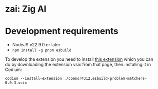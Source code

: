 # zai: Zig AI

# Development requirements

* NodeJS v22.9.0 or later
* `npm install -g pnpm esbuild`

To develop the extension you need to install [this extension](https://marketplace.visualstudio.com/items?itemName=connor4312.esbuild-problem-matchers) which you can do by downloading the extension vsix from that page, then installing it in Codium:

```
codium --install-extension ./connor4312.esbuild-problem-matchers-0.0.3.vsix
```
